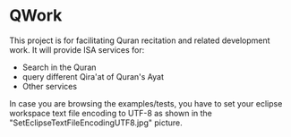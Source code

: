 # QWork
This project is for facilitating Quran recitation and related development work.
It will provide ISA services for:
- Search in the Quran
- query different Qira'at of Quran's Ayat
- Other services

In case you are browsing the examples/tests, you have to set your eclipse workspace text file encoding to UTF-8 as shown in the "SetEclipseTextFileEncodingUTF8.jpg" picture.